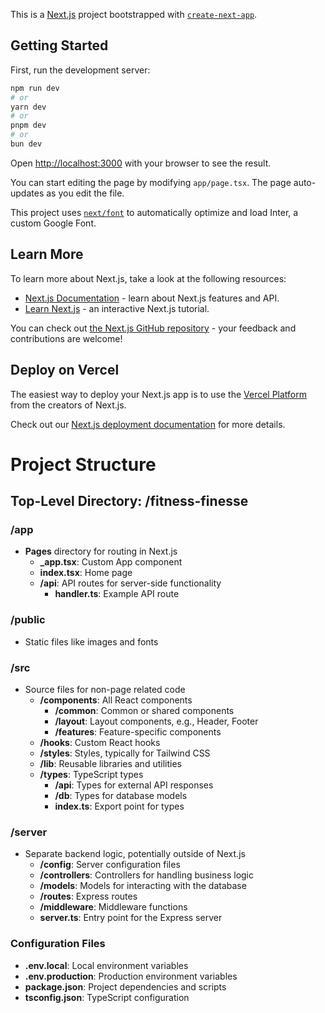 This is a [Next.js](https://nextjs.org/) project bootstrapped with [`create-next-app`](https://github.com/vercel/next.js/tree/canary/packages/create-next-app).

## Getting Started

First, run the development server:

```bash
npm run dev
# or
yarn dev
# or
pnpm dev
# or
bun dev
```

Open [http://localhost:3000](http://localhost:3000) with your browser to see the result.

You can start editing the page by modifying `app/page.tsx`. The page auto-updates as you edit the file.

This project uses [`next/font`](https://nextjs.org/docs/basic-features/font-optimization) to automatically optimize and load Inter, a custom Google Font.

## Learn More

To learn more about Next.js, take a look at the following resources:

- [Next.js Documentation](https://nextjs.org/docs) - learn about Next.js features and API.
- [Learn Next.js](https://nextjs.org/learn) - an interactive Next.js tutorial.

You can check out [the Next.js GitHub repository](https://github.com/vercel/next.js/) - your feedback and contributions are welcome!

## Deploy on Vercel

The easiest way to deploy your Next.js app is to use the [Vercel Platform](https://vercel.com/new?utm_medium=default-template&filter=next.js&utm_source=create-next-app&utm_campaign=create-next-app-readme) from the creators of Next.js.

Check out our [Next.js deployment documentation](https://nextjs.org/docs/deployment) for more details.

# Project Structure

## Top-Level Directory: /fitness-finesse

### /app

- **Pages** directory for routing in Next.js
  - **\_app.tsx**: Custom App component
  - **index.tsx**: Home page
  - **/api**: API routes for server-side functionality
    - **handler.ts**: Example API route

### /public

- Static files like images and fonts

### /src

- Source files for non-page related code
  - **/components**: All React components
    - **/common**: Common or shared components
    - **/layout**: Layout components, e.g., Header, Footer
    - **/features**: Feature-specific components
  - **/hooks**: Custom React hooks
  - **/styles**: Styles, typically for Tailwind CSS
  - **/lib**: Reusable libraries and utilities
  - **/types**: TypeScript types
    - **/api**: Types for external API responses
    - **/db**: Types for database models
    - **index.ts**: Export point for types

### /server

- Separate backend logic, potentially outside of Next.js
  - **/config**: Server configuration files
  - **/controllers**: Controllers for handling business logic
  - **/models**: Models for interacting with the database
  - **/routes**: Express routes
  - **/middleware**: Middleware functions
  - **server.ts**: Entry point for the Express server

### Configuration Files

- **.env.local**: Local environment variables
- **.env.production**: Production environment variables
- **package.json**: Project dependencies and scripts
- **tsconfig.json**: TypeScript configuration
